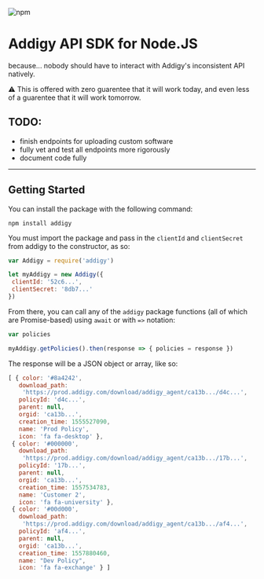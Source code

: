 ![npm](https://img.shields.io/npm/v/addigy.svg?style=flat-square)

# Addigy API SDK for Node.JS

because... nobody should have to interact with Addigy's inconsistent API natively.

:warning: This is offered with zero guarentee that it will work today, and even less of a guarentee that it will work tomorrow.

## TODO:
 - finish endpoints for uploading custom software
 - fully vet and test all endpoints more rigorously
 - document code fully
 
 ----
 
 ## Getting Started
 
 You can install the package with the following command:
 ```
 npm install addigy
 ```
 
 You must import the package and pass in the `clientId` and `clientSecret` from addigy to the constructor, as so:
 ```js
 var Addigy = require('addigy')

let myAddigy = new Addigy({
  clientId: '52c6...',
  clientSecret: '8db7...'
})
 ```
 
 From there, you can call any of the `addigy` package functions (all of which are Promise-based) using `await` or with `=>` notation:
 ```js
 var policies

myAddigy.getPolicies().then(response => { policies = response })
 ```
 
 The response will be a JSON object or array, like so:
 
 ```js
 [ { color: '#8a4242',
    download_path:
     'https://prod.addigy.com/download/addigy_agent/ca13b.../d4c...',
    policyId: 'd4c...',
    parent: null,
    orgid: 'ca13b...',
    creation_time: 1555527090,
    name: 'Prod Policy',
    icon: 'fa fa-desktop' },
  { color: '#000000',
    download_path:
     'https://prod.addigy.com/download/addigy_agent/ca13b.../17b...',
    policyId: '17b...',
    parent: null,
    orgid: 'ca13b...',
    creation_time: 1557534783,
    name: 'Customer 2',
    icon: 'fa fa-university' },
  { color: '#00d000',
    download_path:
     'https://prod.addigy.com/download/addigy_agent/ca13b.../af4...',
    policyId: 'af4...',
    parent: null,
    orgid: 'ca13b...',
    creation_time: 1557880460,
    name: "Dev Policy",
    icon: 'fa fa-exchange' } ]
 ```
